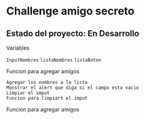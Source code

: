 <h1>Challenge amigo secreto</h1>

<h2>Estado del proyecto: En Desarrollo</h2>

<p>Variables</p>

 ```InputNombres```
```listaNombres```
```listaBoton```

<p>Funcion para agregar amigos</p>

```
Agregar los nombres a la lista
Monstrar el alert que diga si el campo esta vacio 
Limpiar el imput
Funcion para limpiart el imput

```

<p>Funcion para agregar amigos</p>
